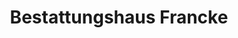 ---
title: "Bestattungshaus Francke"
url: /berga-wuenschendorf/bestattungshaus-francke/
shop: Bestattungen
---